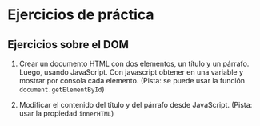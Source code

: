 # Ejercicios de práctica

## Ejercicios sobre el DOM

1. Crear un documento HTML con dos elementos, un título y un párrafo. Luego, usando JavaScript. Con javascript obtener en una variable y mostrar por consola cada elemento. (Pista: se puede usar la función `document.getElementById`)

2. Modificar el contenido del título y del párrafo desde JavaScript. (Pista: usar la propiedad `innerHTML`)
